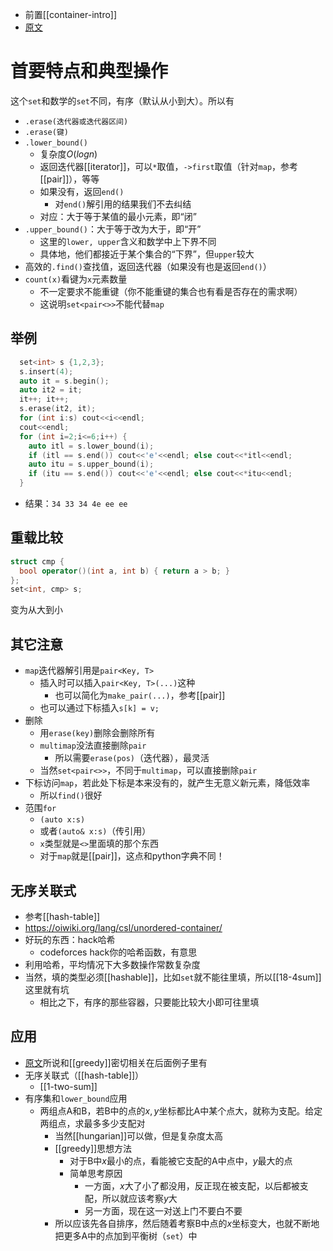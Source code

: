 - 前置[[container-intro]]
- [原文](https://oiwiki.org/lang/csl/associative-container/)
# 首要特点和典型操作
这个`set`和数学的`set`不同，有序（默认从小到大）。所以有
- `.erase(迭代器或迭代器区间)`
- `.erase(键)`
- `.lower_bound()`
  - 复杂度$O(logn)$
  - 返回迭代器[[iterator]]，可以`*`取值，`->first`取值（针对`map`，参考[[pair]]），等等
  - 如果没有，返回`end()`
    - 对`end()`解引用的结果我们不去纠结
  - 对应：大于等于某值的最小元素，即“闭”
- `.upper_bound()`：大于等于改为大于，即“开”
  - 这里的`lower, upper`含义和数学中上下界不同
  - 具体地，他们都接近于某个集合的“下界”，但`upper`较大
- 高效的`.find()`查找值，返回迭代器（如果没有也是返回`end()`）
- `count(x)`看键为`x`元素数量
  - 不一定要求不能重键（你不能重键的集合也有看是否存在的需求啊）
  - 这说明`set<pair<>>`不能代替`map`
## 举例
```cpp
  set<int> s {1,2,3};
  s.insert(4);
  auto it = s.begin();
  auto it2 = it;
  it++; it++;
  s.erase(it2, it);
  for (int i:s) cout<<i<<endl;
  cout<<endl;
  for (int i=2;i<=6;i++) {
    auto itl = s.lower_bound(i);
    if (itl == s.end()) cout<<'e'<<endl; else cout<<*itl<<endl;
    auto itu = s.upper_bound(i);
    if (itu == s.end()) cout<<'e'<<endl; else cout<<*itu<<endl;
  }
```
- 结果：`34 33 34 4e ee ee`
## 重载比较
```cpp
struct cmp {
  bool operator()(int a, int b) { return a > b; }
};
set<int, cmp> s;
```
变为从大到小
## 其它注意
- `map`迭代器解引用是`pair<Key, T>`
  - 插入时可以插入`pair<Key, T>(...)`这种
    - 也可以简化为`make_pair(...)`，参考[[pair]]
  - 也可以通过下标插入`s[k] = v;`
- 删除
    - 用`erase(key)`删除会删除所有
    - `multimap`没法直接删除`pair`
      - 所以需要`erase(pos)`（迭代器），最灵活
    - 当然`set<pair<>>`，不同于`multimap`，可以直接删除`pair`
- 下标访问`map`，若此处下标是本来没有的，就产生无意义新元素，降低效率
  - 所以`find()`很好
- 范围`for`
  - `(auto x:s)`
  - 或者`(auto& x:s)`（传引用）
  - `x`类型就是`<>`里面填的那个东西
  - 对于`map`就是[[pair]]，这点和python字典不同！
## 无序关联式
- 参考[[hash-table]]
- https://oiwiki.org/lang/csl/unordered-container/
- 好玩的东西：hack哈希
  - codeforces hack你的哈希函数，有意思
- 利用哈希，平均情况下大多数操作常数复杂度
- 当然，填的类型必须[[hashable]]，比如`set`就不能往里填，所以[[18-4sum]]这里就有坑
  - 相比之下，有序的那些容器，只要能比较大小即可往里填
## 应用
- [原文](https://oiwiki.org/lang/csl/associative-container/)所说和[[greedy]]密切相关在后面例子里有
- 无序关联式（[[hash-table]]）
  - [[1-two-sum]]
- 有序集和`lower_bound`应用
  - 两组点A和B，若B中的点的$x,y$坐标都比A中某个点大，就称为支配。给定两组点，求最多多少支配对
    - 当然[[hungarian]]可以做，但是复杂度太高
    - [[greedy]]思想方法
      - 对于B中$x$最小的点，看能被它支配的A中点中，$y$最大的点
      - 简单思考原因
        - 一方面，$x$大了小了都没用，反正现在被支配，以后都被支配，所以就应该考察$y$大
        - 另一方面，现在这一对送上门不要白不要
    - 所以应该先各自排序，然后随着考察B中点的$x$坐标变大，也就不断地把更多A中的点加到平衡树（`set`）中